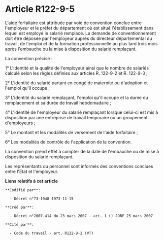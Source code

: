 # Article R122-9-5

L'aide forfaitaire est attribuée par voie de convention conclue entre l'employeur et le préfet du département où est situé
l'établissement dans lequel est employé le salarié remplacé. La demande de conventionnement doit être déposée par l'employeur
auprès du directeur départemental du travail, de l'emploi et de la formation professionnelle au plus tard trois mois après
l'embauche ou la mise à disposition du salarié remplaçant.

La convention précise :

1° L'identité et la qualité de l'employeur ainsi que le nombre de salariés calculé selon les règles définies aux articles R.
122-9-2 et R. 122-9-3 ;

2° L'identité du salarié partant en congé de maternité ou d'adoption et l'emploi qu'il occupe ;

3° L'identité du salarié remplaçant, l'emploi qu'il occupe et la durée du remplacement et sa durée de travail hebdomadaire ;

4° L'identité de l'employeur du salarié remplaçant lorsque celui-ci est mis à disposition par une entreprise de travail
temporaire ou un groupement d'employeurs ;

5° Le montant et les modalités de versement de l'aide forfaitaire ;

6° Les modalités de contrôle de l'application de la convention.

La convention prend effet à compter de la date de l'embauche ou de mise à disposition du salarié remplaçant.

Les représentants du personnel sont informés des conventions conclues entre l'Etat et l'employeur.

**Liens relatifs à cet article**

	**Codifié par**:

	  - Décret n°73-1048 1973-11-15

	**Créé par**:

	  - Décret n°2007-414 du 23 mars 2007 - art. 1 () JORF 25 mars 2007

	**Cité par**:

	  - Code du travail - art. R122-9-2 (VT)
